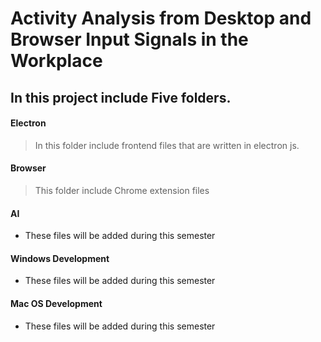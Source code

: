# Activity Analysis from Desktop and Browser Input Signals in the Workplace


## In this project include Five folders.

#### Electron

> In this folder include frontend files that are written in electron js.
  
#### Browser
> This folder include Chrome extension files 
#### AI
 * These files will be added during this semester
#### Windows Development
  * These files will be added during this semester
#### Mac OS Development
  * These files will be added during this semester
